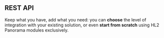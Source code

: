 ## REST API

Keep what you have, add what you need: you can **choose** the level of integration with your existing solution, or even **start from scratch** using HL2 Panorama modules exclusively.
